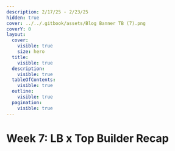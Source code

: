 ```yaml
---
description: 2/17/25 - 2/23/25
hidden: true
cover: ../../.gitbook/assets/Blog Banner TB (7).png
coverY: 0
layout:
  cover:
    visible: true
    size: hero
  title:
    visible: true
  description:
    visible: true
  tableOfContents:
    visible: true
  outline:
    visible: true
  pagination:
    visible: true
---
```


# Week 7: LB x Top Builder Recap

